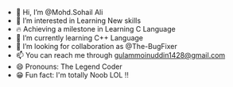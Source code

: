 - 👋 Hi, I’m @Mohd.Sohail Ali
- 👀 I’m interested in Learning New skills
- 🔥 Achieving a milestone in Learning C Language
- 🌱 I’m currently learning C++ Language 
- 💞️ I’m looking for collaboration as @The-BugFixer 
- 📫 You can reach me through gulammoinuddin1428@gmail.com
- 😄 Pronouns: The Legend Coder
- 😁 Fun fact: I'm totally Noob LOL !!

<!---
CoderSalaa/CoderSalaa is a ✨ special ✨ repository because its `README.md` (this file) appears on your GitHub profile.
You can click the Preview link to take a look at your changes.
--->
